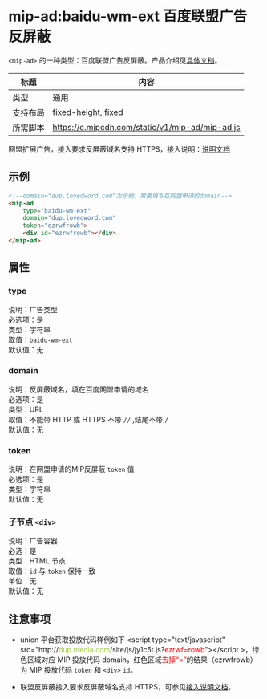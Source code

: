 # mip-ad:baidu-wm-ext 百度联盟广告反屏蔽

`<mip-ad>` 的一种类型：百度联盟广告反屏蔽。产品介绍见[具体文档](http://yingxiao.baidu.com/zhichi/knowledge/detail.action?channelId=4&classId=13484&knowledgeId=15198)。

标题|内容
----|----
类型|通用
支持布局|fixed-height, fixed
所需脚本|https://c.mipcdn.com/static/v1/mip-ad/mip-ad.js


网盟扩展广告，接入要求反屏蔽域名支持 HTTPS，接入说明：[说明文档](http://yingxiao.baidu.com/zhichi/knowledge/detail.action?channelId=4&classId=13484&knowledgeId=15198)  

## 示例

```html
<!--domain="dup.lovedword.com"为示例，需要填写在网盟申请的domain-->
<mip-ad 
    type="baidu-wm-ext" 
    domain="dup.lovedword.com" 
    token="ezrwfrowb">
	<div id="ezrwfrowb"></div>
</mip-ad>
```
## 属性

### type

说明：广告类型  
必选项：是  
类型：字符串  
取值：`baidu-wm-ext`   
默认值：无

### domain

说明：反屏蔽域名，填在百度网盟申请的域名  
必选项：是  
类型：URL  
取值：不能带 HTTP 或 HTTPS 不带 `//` ,结尾不带 `/`  
默认值：无

### token

说明：在网盟申请的MIP反屏蔽 `token` 值  
必选项：是   
类型：字符串   
默认值：无

### 子节点 `<div>`

说明：广告容器   
必选：是   
类型：HTML 节点   
取值：`id` 与 `token` 保持一致   
单位：无     
默认值：无   

## 注意事项

- union 平台获取投放代码样例如下 &lt;script type="text/javascript" src="http://<font color="yellowgreen">dup.media.com</font>/site/js/jy1c5t.js?<font color="red">ezrwf=rowb</font>"&gt;&lt;/script &gt;，绿色区域对应 MIP 投放代码 domain，红色区域<font color="red">去掉“=”</font>的结果（ezrwfrowb）为 MIP 投放代码 `token` 和 `<div>` `id`。

- 联盟反屏蔽接入要求反屏蔽域名支持 HTTPS，可参见[接入说明文档](http://yingxiao.baidu.com/new/home/help/details/id/15198?ly=search&castk=445abcj782bd95da5d845)。
